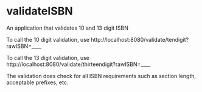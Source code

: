 # validateISBN

An application that validates 10 and 13 digit ISBN

To call the 10 digit validation, use http://localhost:8080/validate/tendigit?rawISBN=____

To call the 13 digit validation, use http://localhost:8080/validate/thirteendigit?rawISBN=____

The validation does check for all ISBN requirements such as section length, acceptable prefixes, etc.
